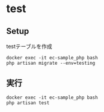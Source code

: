 # test

## Setup
testテーブルを作成

```
docker exec -it ec-sample_php bash
php artisan migrate --env=testing
```

## 実行
```
docker exec -it ec-sample_php bash
php artisan test
```
